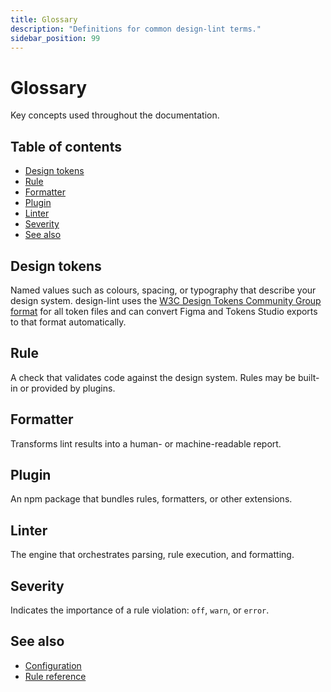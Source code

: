 ```yaml
---
title: Glossary
description: "Definitions for common design-lint terms."
sidebar_position: 99
---
```


# Glossary

Key concepts used throughout the documentation.

## Table of contents
- [Design tokens](#design-tokens)
- [Rule](#rule)
- [Formatter](#formatter)
- [Plugin](#plugin)
- [Linter](#linter)
- [Severity](#severity)
- [See also](#see-also)

## Design tokens
Named values such as colours, spacing, or typography that describe your design system. design-lint uses the [W3C Design Tokens Community Group format](https://design-tokens.github.io/community-group/technical-reports/format/) for all token files and can convert Figma and Tokens Studio exports to that format automatically.

## Rule
A check that validates code against the design system. Rules may be built-in or provided by plugins.

## Formatter
Transforms lint results into a human- or machine-readable report.

## Plugin
An npm package that bundles rules, formatters, or other extensions.

## Linter
The engine that orchestrates parsing, rule execution, and formatting.

## Severity
Indicates the importance of a rule violation: `off`, `warn`, or `error`.

## See also
- [Configuration](./configuration.md)
- [Rule reference](./rules/index.md)
